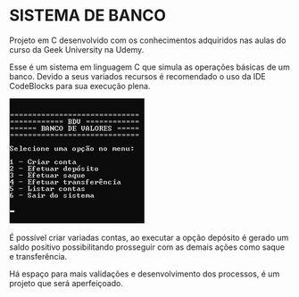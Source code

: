 # SISTEMA DE BANCO

Projeto em C desenvolvido com os conhecimentos adquiridos nas aulas do curso da Geek University na Udemy. 

Esse é um sistema em linguagem C que simula as operações básicas de um banco. Devido a seus variados recursos é recomendado o uso da IDE CodeBlocks para sua execução plena.

![](img-readme/foto_1.jpg)
 
É possível criar variadas contas, ao executar a opção depósito é gerado um saldo positivo possibilitando prosseguir com as demais ações como saque e transferência. 

Há espaço para mais validações e desenvolvimento dos processos, é um projeto que será aperfeiçoado.
